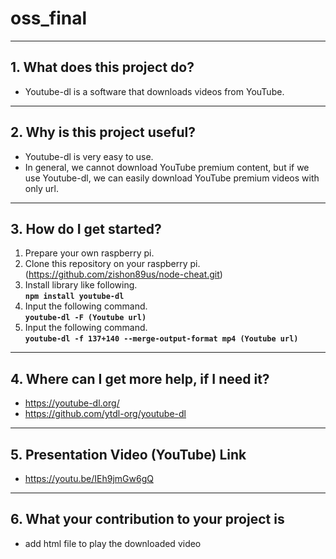 # oss_final
***   
## 1. What does this project do?   
   - Youtube-dl is a software that downloads videos from YouTube.
***   
## 2. Why is this project useful?  
   - Youtube-dl is very easy to use.  
   - In general, we cannot download YouTube premium content, but if we use Youtube-dl, we can easily download YouTube premium videos with only url.
***   
## 3. How do I get started?
   1) Prepare your own raspberry pi.   
   2) Clone this repository on your raspberry pi.  
      (https://github.com/zishon89us/node-cheat.git)
   3) Install library like following.  
      **```npm install youtube-dl```**
   4) Input the following command.  
      **```youtube-dl -F (Youtube url)```**  
   5) Input the following command.  
      **```youtube-dl -f 137+140 --merge-output-format mp4 (Youtube url)```**  
***      
## 4. Where can I get more help, if I need it?   
   * https://youtube-dl.org/  
   * https://github.com/ytdl-org/youtube-dl 
***      
## 5. Presentation Video (YouTube) Link  
   * https://youtu.be/IEh9jmGw6gQ  
***      
## 6. What your contribution to your project is  
   * add html file to play the downloaded video

